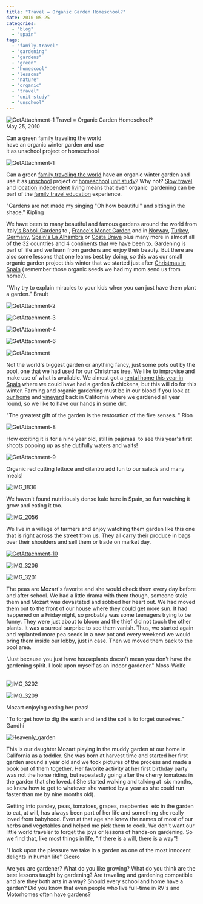 ```yaml
---
title: "Travel = Organic Garden Homeschool?"
date: 2010-05-25
categories: 
  - "blog"
  - "spain"
tags: 
  - "family-travel"
  - "gardening"
  - "gardens"
  - "green"
  - "homescool"
  - "lessons"
  - "nature"
  - "organic"
  - "travel"
  - "unit-study"
  - "unschool"
---
```


 ![GetAttachment-1](https://pub-ac94b3f306b24c0dba4238943c97f2e1.r2.dev/6a00e5502a95078833013480e88091970c.jpg) Travel = Organic Garden Homeschool?  
May 25, 2010

Can a green family traveling the world  
have an organic winter garden and use  
it as unschool project or homeschool

<!--more-->

![GetAttachment-1](https://pub-ac94b3f306b24c0dba4238943c97f2e1.r2.dev/6a00e5502a950788330133edb619ca970b.jpg)

Can a green [family traveling the world](http://frugaltraveler.blogs.nytimes.com/2009/11/11/qa-with-jeanne-dee-the-nomadic-family-traveler/) have an organic winter garden and use it as [unschool](http://www.naturalchild.org/guest/earl_stevens.html) project or [homeschool](http://homeschooling.gomilpitas.com/explore/garden.htm) [unit study](http://www.amonco.org/montessorisummergardening.html)? Why not? [Slow travel](https://pub-ac94b3f306b24c0dba4238943c97f2e1.r2.dev/2009/04/how-to-travel-the-world-as-a-digital-nomad-family.html) and [location independent living](https://pub-ac94b3f306b24c0dba4238943c97f2e1.r2.dev/2009/11/lifestyle-design-a-winter-in-spain-extendedtravel-digitalnomad-miniretirement-4hww-travel.html) means that even organic  gardening can be part of the [family travel education](https://pub-ac94b3f306b24c0dba4238943c97f2e1.r2.dev/2010/04/family-travel-homeschool-education-global-students-lifestyle-design-location-independent-4hww-around.html) experience.

"Gardens are not made my singing "Oh how beautiful" and sitting in the shade." Kipling

We have been to many beautiful and famous gardens around the world from Italy['s Boboli Gardens](https://pub-ac94b3f306b24c0dba4238943c97f2e1.r2.dev/soultravelers3/2008/02/boboli-gardens.html) to , [France's Monet Garden](https://pub-ac94b3f306b24c0dba4238943c97f2e1.r2.dev/2006/10/giverny-monets.html) and in [Norway](https://pub-ac94b3f306b24c0dba4238943c97f2e1.r2.dev/2009/09/family-travel-photo-norway-oslo-vigeland-sculpture-park-mother-child.html#more), [Turkey](https://pub-ac94b3f306b24c0dba4238943c97f2e1.r2.dev/2007/07/cappadocia-cave.html#more), [Germany](https://pub-ac94b3f306b24c0dba4238943c97f2e1.r2.dev/2009/05/family-travel-photo-germany-romantic-road.html#more), [Spain's La Alhambra](https://pub-ac94b3f306b24c0dba4238943c97f2e1.r2.dev/2007/03/la-alhambra.html) or [Costa Brava](https://pub-ac94b3f306b24c0dba4238943c97f2e1.r2.dev/2009/09/-family-travel-photo-spain-costa-brava-garden-barcelona-esalen-woofing-.html) plus many more in almost all of the 32 countries and 4 continents that we have been to. Gardening is part of life and we learn from gardens and enjoy their beauty. But there are also some lessons that one learns best by doing, so this was our small organic garden project this winter that we started just after [Christmas in Spain](https://pub-ac94b3f306b24c0dba4238943c97f2e1.r2.dev/2009/12/how-to-enjoy-family-travel-abroad-at-christmas-digital-nomad-4hww-extended-travel-holidays.html) ( remember those organic seeds we had my mom send us from home?).

"Why try to explain miracles to your kids when you can just have them plant a garden." Brault

![GetAttachment-2](https://pub-ac94b3f306b24c0dba4238943c97f2e1.r2.dev/6a00e5502a95078833013480e8bc13970c.jpg) 

![GetAttachment-3](https://pub-ac94b3f306b24c0dba4238943c97f2e1.r2.dev/6a00e5502a95078833013480e8c57c970c.jpg) 

  
![GetAttachment-4](https://pub-ac94b3f306b24c0dba4238943c97f2e1.r2.dev/6a00e5502a95078833013480e8c612970c.jpg) 

![GetAttachment-6](https://pub-ac94b3f306b24c0dba4238943c97f2e1.r2.dev/6a00e5502a95078833013480e8c722970c.jpg) 

![GetAttachment](https://pub-ac94b3f306b24c0dba4238943c97f2e1.r2.dev/6a00e5502a950788330133edb67475970b.jpg)

Not the world's biggest garden or anything fancy, just some pots out by the pool, one that we had used for our Christmas tree. We like to improvise and make use of what is available. We almost got a [rental home this year in Spain](https://pub-ac94b3f306b24c0dba4238943c97f2e1.r2.dev/2009/11/whats-a-spain-winter-rental-like-extended-travel-digital-nomad-4hww-vacation-.html) where we could have had a garden & chickens, but this will do for this winter. Farming and organic gardening must be in our blood if you look at [our home](https://pub-ac94b3f306b24c0dba4238943c97f2e1.r2.dev/2006/08/home-and-hous-1.html) and [vineyard](https://pub-ac94b3f306b24c0dba4238943c97f2e1.r2.dev/2009/05/biking-st-emilion-bordeaux-vineyards-in-france-wine-country.html) back in California where we gardened all year round, so we like to have our hands in some dirt.

"The greatest gift of the garden is the restoration of the five senses. " Rion

![GetAttachment-8](https://pub-ac94b3f306b24c0dba4238943c97f2e1.r2.dev/6a00e5502a950788330133edb683fe970b.jpg)

How exciting it is for a nine year old, still in pajamas  to see this year's first shoots popping up as she dutifully waters and waits!

![GetAttachment-9](https://pub-ac94b3f306b24c0dba4238943c97f2e1.r2.dev/6a00e5502a950788330133edb68759970b.jpg)  

Organic red cutting lettuce and cilantro add fun to our salads and many meals!

![IMG_1836](https://pub-ac94b3f306b24c0dba4238943c97f2e1.r2.dev/6a00e5502a950788330133edb68b7a970b.jpg)

We haven't found nutritiously dense kale here in Spain, so fun watching it grow and eating it too. 

[![IMG_2056](https://pub-ac94b3f306b24c0dba4238943c97f2e1.r2.dev/6a00e5502a95078833013480e8df5f970c.jpg)](https://pub-ac94b3f306b24c0dba4238943c97f2e1.r2.dev/2025/09/6a00e5502a95078833013480e8df5f970c-150x150.jpg)

We live in a village of farmers and enjoy watching them garden like this one that is right across the street from us. They all carry their produce in bags over their shoulders and sell them or trade on market day.

[![GetAttachment-10](https://pub-ac94b3f306b24c0dba4238943c97f2e1.r2.dev/6a00e5502a95078833013480e8e19b970c.jpg)](https://pub-ac94b3f306b24c0dba4238943c97f2e1.r2.dev/2025/09/6a00e5502a95078833013480e8e19b970c-150x150.jpg)

![IMG_3206](https://pub-ac94b3f306b24c0dba4238943c97f2e1.r2.dev/6a00e5502a950788330133edb69076970b.jpg)

![IMG_3201](https://pub-ac94b3f306b24c0dba4238943c97f2e1.r2.dev/6a00e5502a950788330133edb6913a970b.jpg)

The peas are Mozart's favorite and she would check them every day before and after school. We had a little drama with them though, someone stole them and Mozart was devastated and sobbed her heart out. We had moved them out to the front of our house where they could get more sun. It had happened on a Friday night, so probably was some teenagers trying to be funny. They were just about to bloom and the thief did not touch the other plants. It was a surreal surprise to see them vanish. Thus, we started again and replanted more pea seeds in a new pot and every weekend we would bring them inside our lobby, just in case. Then we moved them back to the pool area.

"Just because you just have houseplants doesn't mean you don't have the gardening spirit. I look upon myself as an indoor gardener." Moss-Wolfe[  
](https://pub-ac94b3f306b24c0dba4238943c97f2e1.r2.dev/6a00e5502a950788330133edb6d0b8970b.jpg) 

![IMG_3202](https://pub-ac94b3f306b24c0dba4238943c97f2e1.r2.dev/6a00e5502a950788330133edb697d8970b.jpg)  

![IMG_3209](https://pub-ac94b3f306b24c0dba4238943c97f2e1.r2.dev/6a00e5502a95078833013480e8ecf7970c.jpg) 

Mozart enjoying eating her peas!

"To forget how to dig the earth and tend the soil is to forget ourselves." Gandhi

  
![Heavenly_garden](https://pub-ac94b3f306b24c0dba4238943c97f2e1.r2.dev/6a00e5502a95078833013480e8fbba970c.jpg)

This is our daughter Mozart playing in the muddy garden at our home in California as a toddler. She was born at harvest time and started her first garden around a year old and we took pictures of the process and made a book out of them together. Her favorite activity at her first birthday party was not the horse riding, but repeatedly going after the cherry tomatoes in the garden that she loved. ( She started walking and talking at  six months, so knew how to get to whatever she wanted by a year as she could run faster than me by nine months old).

Getting into parsley, peas, tomatoes, grapes, raspberries  etc in the garden to eat, at will, has always been part of her life and something she really loved from babyhood. Even at that age she knew the names of most of our herbs and vegetables and helped me pick them to cook. We don't want our little world traveler to forget the joys or lessons of hands-on gardening. So we find that, like most things in life, "if there is a will, there is a way"! 

"I look upon the pleasure we take in a garden as one of the most innocent delights in human life" Cicero

Are you are gardener? What do you like growing? What do you think are the best lessons taught by gardening? Are traveling and gardening compatible and are they both arts in a way? Should every school and home have a garden? Did you know that even people who live full-time in RV's and Motorhomes often have gardens?
